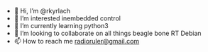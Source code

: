 - 👋 Hi, I’m @rkyrlach
- 👀 I’m interested inembedded control
- 🌱 I’m currently learning python3 
- 💞️ I’m looking to collaborate on all things beagle bone RT Debian
- 📫 How to reach me radioruler@gmail.com

<!---
rkyrlach/rkyrlach is a ✨ special ✨ repository because its `README.md` (this file) appears on your GitHub profile.
You can click the Preview link to take a look at your changes.
--->
